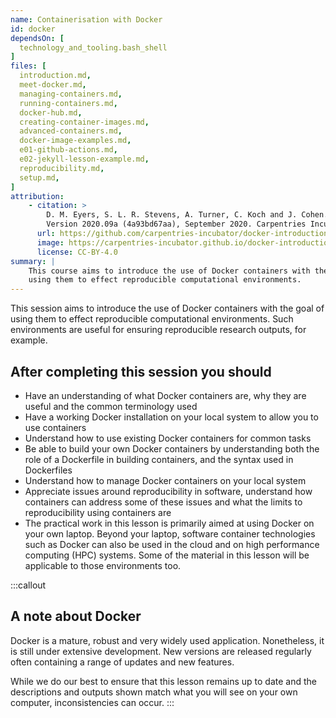 ```yaml
---
name: Containerisation with Docker
id: docker
dependsOn: [
  technology_and_tooling.bash_shell
]
files: [
  introduction.md,
  meet-docker.md,
  managing-containers.md,
  running-containers.md,
  docker-hub.md,
  creating-container-images.md,
  advanced-containers.md,
  docker-image-examples.md,
  e01-github-actions.md,
  e02-jekyll-lesson-example.md,
  reproducibility.md,
  setup.md,
]
attribution: 
    - citation: >
        D. M. Eyers, S. L. R. Stevens, A. Turner, C. Koch and J. Cohen. "Reproducible computational environments using containers: Introduction to Docker".
        Version 2020.09a (4a93bd67aa), September 2020. Carpentries Incubator. 
      url: https://github.com/carpentries-incubator/docker-introduction
      image: https://carpentries-incubator.github.io/docker-introduction/assets/img/incubator-logo-blue.svg
      license: CC-BY-4.0
summary: |
    This course aims to introduce the use of Docker containers with the goal of
    using them to effect reproducible computational environments.
---
```


This session aims to introduce the use of Docker containers with the goal of
using them to effect reproducible computational environments. Such environments
are useful for ensuring reproducible research outputs, for example.

## After completing this session you should

- Have an understanding of what Docker containers are, why they are useful and the common terminology used
- Have a working Docker installation on your local system to allow you to use containers
- Understand how to use existing Docker containers for common tasks
- Be able to build your own Docker containers by understanding both the role of a Dockerfile in building containers, and the syntax used in Dockerfiles
- Understand how to manage Docker containers on your local system
- Appreciate issues around reproducibility in software, understand how containers can address some of these issues and what the limits to reproducibility using containers are
- The practical work in this lesson is primarily aimed at using Docker on your own laptop. Beyond your laptop, software container technologies such as Docker can also be used in the cloud and on high performance computing (HPC) systems. Some of the material in this lesson will be applicable to those environments too.

:::callout

## A note about Docker

Docker is a mature, robust and very widely used application. Nonetheless, it is
still under extensive development. New versions are released regularly often
containing a range of updates and new features.

While we do our best to ensure that this lesson remains up to date and the
descriptions and outputs shown match what you will see on your own computer,
inconsistencies can occur.
:::
